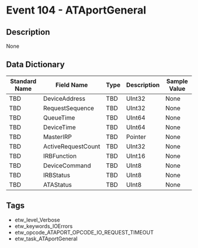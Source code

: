 # Event 104 - ATAportGeneral

## Description
None

## Data Dictionary
|Standard Name|Field Name|Type|Description|Sample Value|
|---|---|---|---|---|
|TBD|DeviceAddress|TBD|UInt32|None|None|
|TBD|RequestSequence|TBD|UInt32|None|None|
|TBD|QueueTime|TBD|UInt64|None|None|
|TBD|DeviceTime|TBD|UInt64|None|None|
|TBD|MasterIRP|TBD|Pointer|None|None|
|TBD|ActiveRequestCount|TBD|UInt32|None|None|
|TBD|IRBFunction|TBD|UInt16|None|None|
|TBD|DeviceCommand|TBD|UInt8|None|None|
|TBD|IRBStatus|TBD|UInt8|None|None|
|TBD|ATAStatus|TBD|UInt8|None|None|

## Tags
* etw_level_Verbose
* etw_keywords_IOErrors
* etw_opcode_ATAPORT_OPCODE_IO_REQUEST_TIMEOUT
* etw_task_ATAportGeneral